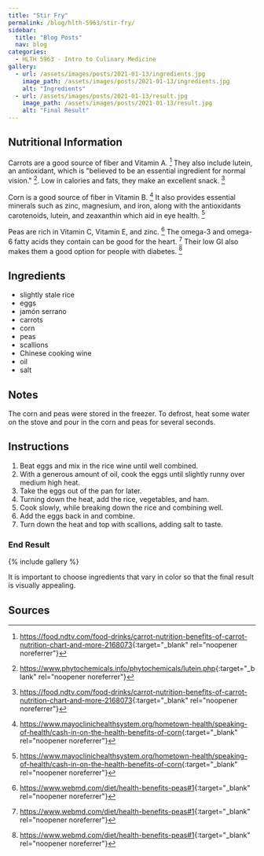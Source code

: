```yaml
---
title: "Stir Fry"
permalink: /blog/hlth-5963/stir-fry/
sidebar:
  title: "Blog Posts"
  nav: blog
categories:
  - HLTH 5963 - Intro to Culinary Medicine
gallery:
  - url: /assets/images/posts/2021-01-13/ingredients.jpg
    image_path: /assets/images/posts/2021-01-13/ingredients.jpg
    alt: "Ingredients"
  - url: /assets/images/posts/2021-01-13/result.jpg
    image_path: /assets/images/posts/2021-01-13/result.jpg
    alt: "Final Result"
---
```


## Nutritional Information
Carrots are a good source of fiber and Vitamin A. [^1]
They also include lutein, an antioxidant, which is "believed to be an essential ingredient for normal vision." [^2].
Low in calories and fats, they make an excellent snack. [^1]

Corn is a good source of fiber in Vitamin B. [^3]
It also provides essential minerals such as zinc, magnesium, and iron, along with the antioxidants carotenoids, lutein, and zeaxanthin which aid in eye health. [^3]

Peas are rich in Vitamin C, Vitamin E, and zinc. [^4]
The omega-3 and omega-6 fatty acids they contain can be good for the heart. [^4]
Their low GI also makes them a good option for people with diabetes. [^4]

## Ingredients
- slightly stale rice
- eggs
- jamón serrano
- carrots
- corn
- peas
- scallions
- Chinese cooking wine
- oil
- salt

## Notes
The corn and peas were stored in the freezer.
To defrost, heat some water on the stove and pour in the corn and peas for several seconds.

## Instructions
1. Beat eggs and mix in the rice wine until well combined.
2. With a generous amount of oil, cook the eggs until slightly runny over medium high heat.
3. Take the eggs out of the pan for later.
4. Turning down the heat, add the rice, vegetables, and ham.
5. Cook slowly, while breaking down the rice and combining well.
6. Add the eggs back in and combine.
7. Turn down the heat and top with scallions, adding salt to taste.

### End Result
{% include gallery %}

It is important to choose ingredients that vary in color so that the final result is visually appealing.

## Sources
[^1]:<https://food.ndtv.com/food-drinks/carrot-nutrition-benefits-of-carrot-nutrition-chart-and-more-2168073>{:target="_blank" rel="noopener noreferrer"}
[^2]:<https://www.phytochemicals.info/phytochemicals/lutein.php>{:target="_blank" rel="noopener noreferrer"}
[^3]:<https://www.mayoclinichealthsystem.org/hometown-health/speaking-of-health/cash-in-on-the-health-benefits-of-corn>{:target="_blank" rel="noopener noreferrer"}
[^4]:<https://www.webmd.com/diet/health-benefits-peas#1>{:target="_blank" rel="noopener noreferrer"}
